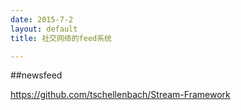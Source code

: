 ```yaml
---
date: 2015-7-2
layout: default
title: 社交网络的feed系统

---
```


##newsfeed


https://github.com/tschellenbach/Stream-Framework

